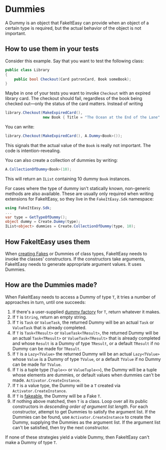# Dummies

A Dummy is an object that FakeItEasy can provide when an object of a
certain type is required, but the actual behavior of the object is not
important.

## How to use them in your tests

Consider this example. Say that you want to test the following class:

```csharp
public class Library
{
    public bool Checkout(Card patronCard, Book someBook);
}
```

Maybe in one of your tests you want to invoke `Checkout` with an
expired library card. The checkout should fail, regardless of the book
being checked out&mdash;only the status of the card matters. Instead
of writing

```csharp
library.Checkout(MakeExpiredCard(),
                 new Book { Title = "The Ocean at the End of the Lane" } );
```

You can write:

```csharp
library.Checkout(MakeExpiredCard(), A.Dummy<Book>());
```

This signals that the actual value of the `Book` is really not
important. The code is intention-revealing.

You can also create a collection of dummies by writing:

```csharp
A.CollectionOfDummy<Book>(10);
```

This will return an `IList` containing 10 dummy `Book` instances.

For cases where the type of dummy isn't statically known, non-generic methods are also available. These are usually only required when writing extensions for FakeItEasy, so they live in the `FakeItEasy.Sdk` namespace:
```csharp
using FakeItEasy.Sdk;
...
var type = GetTypeOfDummy();
object dummy = Create.Dummy(type);
IList<object> dummies = Create.CollectionOfDummy(type, 10);
```

## How FakeItEasy uses them

When [creating Fakes](creating-fakes.md) or Dummies of class types,
FakeItEasy needs to invoke the classes' constructors. If the
constructors take arguments, FakeItEasy needs to generate appropriate
argument values. It uses Dummies.

## How are the Dummies made?

When FakeItEasy needs to access a Dummy of type `T`, it tries a number
of approaches in turn, until one succeeds:

1. If there's a user-supplied
  [dummy factory](custom-dummy-creation.md) for `T`,
  return whatever it makes.
1. If `T` is `String`, return an empty string.
1. If `T` is `Task` or `ValueTask`, the returned Dummy will be an actual `Task` or `ValueTask`
   that is already completed.
1. If `T` is `Task<TResult>` or `ValueTask<TResult>`, the returned Dummy will be an actual
  `Task<TResult>` or `ValueTask<TResult>` that is already completed and whose `Result` is a
  Dummy of type `TResult`, or a default `TResult` if no  Dummy can be made for `TResult`.
1. If `T` is a `Lazy<TValue>` the returned Dummy will be an actual
  `Lazy<TValue>` whose `Value` is a Dummy of type
  `TValue`, or a default `TValue` if no Dummy can be made
  for `TValue`.
1. If `T` is a tuple type (`Tuple<>` or `ValueTuple<>`), the Dummy will
be a tuple whose elements are dummies, or default values when dummies
can't be made.
  `Activator.CreateInstance`.
1. If `T` is a value type, the Dummy will be a `T` created via
  `Activator.CreateInstance`.
1. If `T` is [fakeable](what-can-be-faked.md), the Dummy will be a
  Fake `T`.
1. If nothing above matched, then `T` is a class. Loop over all its
  public constructors in _descending order of argument list length_.
  For each constructor, attempt to get Dummies to satisfy the argument
  list. If the Dummies can be found, use `Activator.CreateInstance` to
  create the Dummy, supplying the Dummies as the argument list. If the
  argument list can't be satisfied, then try the next constructor.

If none of these strategies yield a viable Dummy, then FakeItEasy
can't make a Dummy of type `T`.
